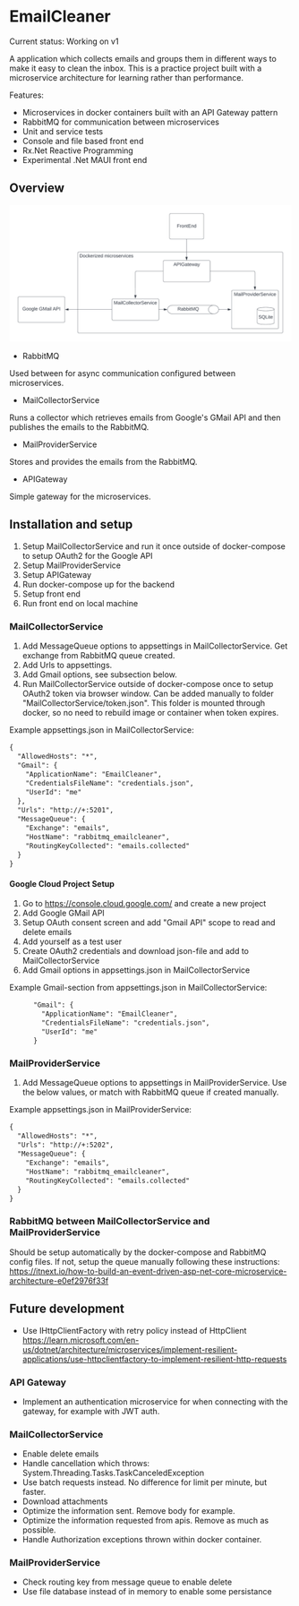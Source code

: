 # EmailCleaner

Current status: Working on v1

A application which collects emails and groups them in different ways to make it easy to clean the inbox.
This is a practice project built with a microservice architecture for learning rather than performance.

Features: 
- Microservices in docker containers built with an API Gateway pattern
- RabbitMQ for communication between microservices
- Unit and service tests
- Console and file based front end
- Rx.Net Reactive Programming
- Experimental .Net MAUI front end

## Overview

![Solution Flowchart](EmailCleaner_Overview.png)

- RabbitMQ 

Used between for async communication configured between microservices.

- MailCollectorService 

Runs a collector which retrieves emails from Google's GMail API and then publishes the emails to the RabbitMQ.

- MailProviderService 

Stores and provides the emails from the RabbitMQ.

- APIGateway 

Simple gateway for the microservices.


## Installation and setup

1. Setup MailCollectorService and run it once outside of docker-compose to setup OAuth2 for the Google API 
2. Setup MailProviderService
3. Setup APIGateway
4. Run docker-compose up for the backend
5. Setup front end
6. Run front end on local machine

### MailCollectorService

1. Add MessageQueue options to appsettings in MailCollectorService. Get exchange from RabbitMQ queue created.
2. Add Urls to appsettings.
3. Add Gmail options, see subsection below.
4. Run MailCollectorService outside of docker-compose once to setup OAuth2 token via browser window.
Can be added manually to folder "MailCollectorService/token.json". This folder is mounted through docker, 
so no need to rebuild image or container when token expires.

Example appsettings.json in MailCollectorService:
```
{
  "AllowedHosts": "*",
  "Gmail": {
    "ApplicationName": "EmailCleaner",
    "CredentialsFileName": "credentials.json",
    "UserId": "me"
  },
  "Urls": "http://+:5201",
  "MessageQueue": {
    "Exchange": "emails",
    "HostName": "rabbitmq_emailcleaner",
    "RoutingKeyCollected": "emails.collected"
  }
}
```


#### Google Cloud Project Setup

1. Go to https://console.cloud.google.com/ and create a new project
2. Add Google GMail API
3. Setup OAuth consent screen and add "Gmail API" scope to read and delete emails
4. Add yourself as a test user
5. Create OAuth2 credentials and download json-file and add to MailCollectorService
6. Add Gmail options in appsettings.json in MailCollectorService

Example Gmail-section from appsettings.json in MailCollectorService:
```
      "Gmail": {
        "ApplicationName": "EmailCleaner",
        "CredentialsFileName": "credentials.json",
        "UserId": "me"
      }
```

### MailProviderService

1. Add MessageQueue options to appsettings in MailProviderService. Use the below values, or match with RabbitMQ queue if created manually.

Example appsettings.json in MailProviderService:
```
{
  "AllowedHosts": "*",
  "Urls": "http://+:5202",
  "MessageQueue": {
    "Exchange": "emails",
    "HostName": "rabbitmq_emailcleaner",
    "RoutingKeyCollected": "emails.collected"
  }
}
```

### RabbitMQ between MailCollectorService and MailProviderService

Should be setup automatically by the docker-compose and RabbitMQ config files.
If not, setup the queue manually following these instructions:
https://itnext.io/how-to-build-an-event-driven-asp-net-core-microservice-architecture-e0ef2976f33f

## Future development

- Use IHttpClientFactory with retry policy instead of HttpClient
https://learn.microsoft.com/en-us/dotnet/architecture/microservices/implement-resilient-applications/use-httpclientfactory-to-implement-resilient-http-requests

### API Gateway

- Implement an authentication microservice for when connecting with the gateway, for example with JWT auth.

### MailCollectorService

- Enable delete emails
- Handle cancellation which throws: System.Threading.Tasks.TaskCanceledException
- Use batch requests instead. No difference for limit per minute, but faster.
- Download attachments
- Optimize the information sent. Remove body for example.
- Optimize the information requested from apis. Remove as much as possible.
- Handle Authorization exceptions thrown within docker container.

### MailProviderService

- Check routing key from message queue to enable delete
- Use file database instead of in memory to enable some persistance

